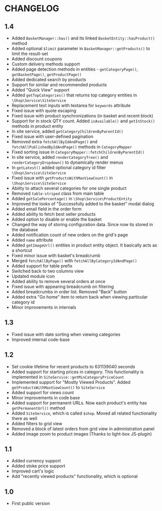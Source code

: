 CHANGELOG
=========

1.4
---

 * Added `BasketManager::has()` and its linked `BasketEntity::hasProduct()` method
 * Added optional `$limit` parameter in `BasketManager::getProducts()` to limit the result-set
 * Added discount coupons
 * Custom delivery methods support
 * Added page detection methods in entities - `getCategoryPage()`, `getBasketPage()`, `getProductPage()`
 * Added dedicated search by products
 * Support for similar and recommended products
 * Added "Quick View" support
 * Added `getTopCategories()` that returns top category entities in `\Shop\Service\SiteService`
 * Replacement text inputs with textarea for `keywords` attribute
 * Fixed issue with quote escaping
 * Fixed issue with product synchronizations (in basket and recent block)
 * Support for in stock QTY count. Added `isAvailable()` and `getInStock()` methods in product entity
 * In site service, added `getCategoryChildrenByParentId()`
 * Fixed issue with user-defined pagination
 * Removed extra `fetchAllByIdAndPage()` and `fetchAllPublishedByIdAndPage()` methods in `CategoryMapper`
 * Fixed sorting issue in `CategoryMapper::fetchChildrenByParentId()`
 * In site service, added `renderCategoryTree()` and `renderCategoryDropdown()` to dynamically render menus
 * In `getLatest()` added optional category id filter `\Shop\Service\SiteService`
 * Fixed issue with `getProductsWithMaxViewCount()` in `\Shop\Service\SiteService`
 * Ability to attach several categories for one single product
 * Removed `table-striped` class from main table
 * Added `getSalePercentage()` in `\Shop\Service\ProductEntity`
 * Improved the looks of "Successfully added to the basket" modal dialog
 * Added email field in the order form
 * Added ability to fetch best seller products
 * Added option to disable or enable the basket
 * Changed the way of storing configuration data. Since now its stored in the database
 * Added notification count of new orders on the grid's page
 * Added `name` attribute
 * Added `getImageUrl()` entities in product entity object. It basically acts as a shortcut
 * Fixed minor issue with basket's breadcrumb
 * Merged `fetchAllByPage()` with `fetchAllByCategoryIdAndPage()`
 * Added support for table prefix
 * Switched back to two columns view
 * Updated module icon
 * Added ability to remove several orders at once
 * Fixed issue with appearing breadcrumb on filtering
 * Added breadcrumbs in order list. Removed "Back" button
 * Added extra "Go home" item to return back when viewing particular category id
 * Minor improvements in internals

1.3
---

 * Fixed issue with date sorting when viewing categories
 * Improved internal code-base

1.2
---

 * Set cookie lifetime for recent products to 631139040 seconds
 * Added support for starting prices in category. This functionality is implemented in `SiteService::getMinCategoryPriceCount`
 * Implemented support for "Mostly Viewed Products". Added `getProductsWithMaxViewCount()` to `SiteService` 
 * Added support for views count
 * Minor improvements in code base
 * Added support for permanent URLs. Now each product's entity has `getPermanentUrl()` method
 * Added `SiteService`, which is called `$shop`. Moved all related functionality there as well
 * Added filters to grid view
 * Removed a block of latest orders from grid view in administration panel
 * Added image zoom to product images (Thanks to light-box JS-plugin)


1.1
---

 * Added currency support
 * Added stoke price support
 * Improved cart's logic
 * Add "recently viewed products" functionality, which is optional


1.0
---

 * First public version